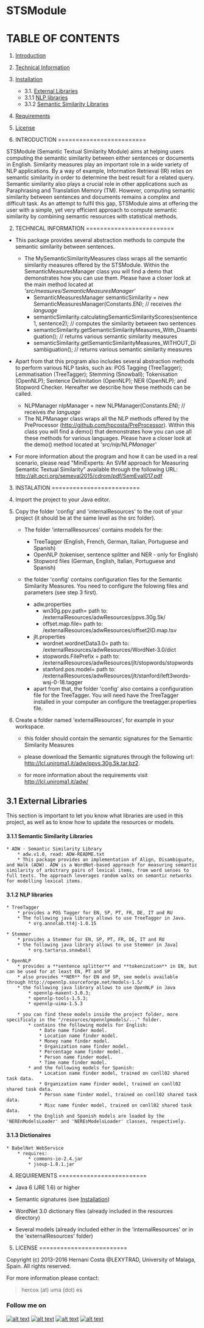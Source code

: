 STSModule
===

TABLE OF CONTENTS
=========================

1. [Introduction](#1-introduction)
2. [Technical Information](#2-technical-information)
3. [Installation](#3-installation)
 	- 3.1. [External Libraries](#31-external-libraries)
    - 3.1.1 [NLP libraries](#32-nlp-libraries)
    - 3.1.2 [Semantic Similarity Libraries](#32-semantic-similarity-libraries)
4. [Requirements](#4-requirements)
5. [License](#5-license)



1. INTRODUCTION
=========================

STSModule (Semantic Textual Similarity Module) aims at helping users computing the semantic similarity between either sentences or documents in English. Similarity measures play an important role in a wide variety of NLP applications. By a way of example, Information Retrieval (IR) relies on semantic similarity in order to determine the best result for a related query. Semantic similarity also plays a crucial role in other applications such as Paraphrasing and Translation Memory (TM). However, computing semantic similarity between sentences and documents remains a complex and difficult task. As an attempt to fulfil this gap, STSModule aims at offering the user with a simple, yet very efficient approach to compute semantic similarity by combining semantic resources with statistical methods.



2. TECHNICAL INFORMATION
=========================



* This package provides several abstraction methods to compute the semantic similarity between sentences.
	* The MySemanticSimilarityMeasures class wraps all the semantic similarity measures offered by the STSModule. Within the SemanticMeasuresManager class you will find a demo that demonstrates how you can use them. Please have a closer look at the main method located at *'src/measures/SemanticMeasuresManager'*
		* SemanticMeasuresManager semanticSimilarity = new SemanticMeasuresManager(Constants.EN); // receives *the language*
		* semanticSimilarity.calculatingSemanticSimilarityScores(sentence1, sentence2); // computes the similarity between two sentences
		* semanticSimilarity.getSemanticSimilarityMeasures_With_Disambiguation(); // returns various semantic similarity measures 
		* semanticSimilarity.getSemanticSimilarityMeasures_WITHOUT_Disambiguation(); // returns various semantic similarity measures 

* Apart from that this program also includes several abstraction methods to perform various NLP tasks, such as: POS Tagging (TreeTagger); Lemmatisation (TreeTagger); Stemming (Snowball); Tokenisation (OpenNLP); Sentence Delimitation (OpenNLP); NER (OpenNLP); and Stopword Checker. Hereafter we describe how these methods can be called.
	* NLPManager nlpManager = new NLPManager(Constants.EN); // receives *the language*
	* The NLPManager class wraps all the NLP methods offered by the PreProcessor (http://github.com/hpcosta/PreProcessor). Within this class you will find a demo() that demonstrates how you can use all these methods for various languages. Please have a closer look at the demo() method located at *'src/nlp/NLPManager'*

* For more information about the program and how it can be used in a real scenario, please read "MiniExperts: An SVM approach for Measuring Semantic Textual Similarity" available through the following URL: http://alt.qcri.org/semeval2015/cdrom/pdf/SemEval017.pdf

3. INSTALATION
=========================

1. Import the project to your Java editor.

2. Copy the folder 'config' and 'internalResources' to the root of your project (it should be at the same level as the src folder).
	* The folder 'internalResources' contains models for the:
		* TreeTagger (English, French, German, Italian, Portuguese and Spanish)
		* OpenNLP (tokeniser, sentence splitter and NER - only for English)
		* Stopword files (German, English, Italian, Portuguese and Spanish)

	* the folder 'config' contains configuration files for the Semantic Similarity Measures. You need to configure the folowing files and parameters (see step 3 first).
		* adw.properties 
			* wn30g.ppv.path= path to: /externalResources/adwResources/ppvs.30g.5k/
			* offset.map.file= path to: /externalResources/adwResources/offset2ID.map.tsv	
		* jlt.properties
			* wordnet.wordnetData3.0= path to: /externalResources/adwResources/WordNet-3.0/dict
			* stopwords.FilePrefix = path to: /externalResources/adwResources/jlt/stopwords/stopwords
			* stanford.pos.model= path to: /externalResources/adwResources/jlt/stanford/left3words-wsj-0-18.tagger
		* apart from that, the folder 'config' also contains a configuration file for the TreeTagger. You will need have the TreeTagger installed in your computer an configure the treetagger.properties file.

3. Create a folder named 'externalResources', for example in your workspace.
	* this folder should contain the semantic signatures for the Semantic Similarity Measures

	* please download the Semantic signatures through the following url: http://lcl.uniroma1.it/adw/ppvs.30g.5k.tar.bz2.

	* for more information about the requirements visit http://lcl.uniroma1.it/adw/ 





## 3.1 External Libraries 

This section is important to let you know what libraries are used in this project, as well as to know how to update the resources or models.

#### 3.1.1 Semantic Similarity Libraries
	* ADW - Semantic Similarity Library
		* adw.v1.0, read: ADW-README.txt
		* This package provides an implementation of Align, Disambiguate, and Walk (ADW). ADW is a WordNet-based approach for measuring semantic similarity of arbitrary pairs of lexical items, from word senses to full texts. The approach leverages random walks on semantic networks for modelling lexical items.

#### 3.1.2 NLP libraries
	* TreeTagger
		* provides a POS Tagger for EN, SP, PT, FR, DE, IT and RU
		* The following java library allows to use TreeTagger in Java.
			* org.annolab.tt4j-1.0.15

	* Stemmer 
		* provides a Stemmer for EN, SP, PT, FR, DE, IT and RU
		* the following java library allows to use Stemmer in Java]
			* org.tartarus.snowball

	* OpenNLP
		* provides a **sentence splitter** and **tokenization** in EN, but can be used for at least EN, PT and SP
		* also provides **NER** for EN and SP, see models available through http://opennlp.sourceforge.net/models-1.5/
		* the following java library allows to use OpenNLP in Java
			* opennlp-maxent-3.0.3;
			* opennlp-tools-1.5.3; 
			* opennlp-uima-1.5.3
	
		* you can find these models inside the project folder, more specificaly in the "/resources/opennlpmodels/..." folder.
			* contains the following models for English:
				* Date name finder model.			
				* Location name finder model.		
				* Money name finder model.		
				* Organization name finder model.	
				* Percentage name finder model.	
				* Person name finder model.		
				* Time name finder model.
			* and the following models for Spanish:
				* Location name finder model, trained on conll02 shared task data.
				* Organization name finder model, trained on conll02 shared task data.	
				* Person name finder model, trained on conll02 shared task data.	
				* Misc name finder model, trained on conll02 shared task data.
			* the English and Spanish models are loaded by the 'NEREnModelsLoader' and 'NEREsModelsLoader' classes, respectively.




#### 3.1.3 Dictionaires
	* BabelNet WebService
		* requires:
			* commons-io-2.4.jar
			* jsoup-1.8.1.jar




4. REQUIREMENTS
=========================

- Java 6 (JRE 1.6) or higher

- Semantic signatures (see [Installation](#3-instalation))
- WordNet 3.0 dictionary files (already included in the resources directory)
- Several models (already included either in the 'internalResources' or in the 'externalResources' folder)



5. LICENSE
=========================

Copyright (c) 2013-2016 
Hernani Costa @LEXYTRAD, University of Malaga, Spain. 
All rights reserved.

For more information please contact:

> hercos (at) uma (dot) es



### Follow me on
<!-- Please don't remove this: Grab your social icons from https://github.com/carlsednaoui/gitsocial -->

<!-- display the social media buttons in your README -->

[![alt text][1.1]][1]
[![alt text][2.1]][2]
[![alt text][3.1]][3]
[![alt text][4.1]][4]



<!-- links to social media icons -->
<!-- no need to change these -->

<!-- icons with padding -->

[1.1]: http://i.imgur.com/tXSoThF.png (twitter icon with padding)
[2.1]: http://i.imgur.com/P3YfQoD.png (facebook icon with padding)
[3.1]: http://i.imgur.com/yCsTjba.png (google plus icon with padding)
[4.1]: http://i.imgur.com/0o48UoR.png (github icon with padding)


<!-- links to your social media accounts -->
<!-- update these accordingly -->

[1]: https://twitter.com/#!/hernanimax
[2]: https://www.facebook.com/hernani.costa.161
[3]: https://plus.google.com/+HernaniCosta
[4]: https://github.com/hpcosta
